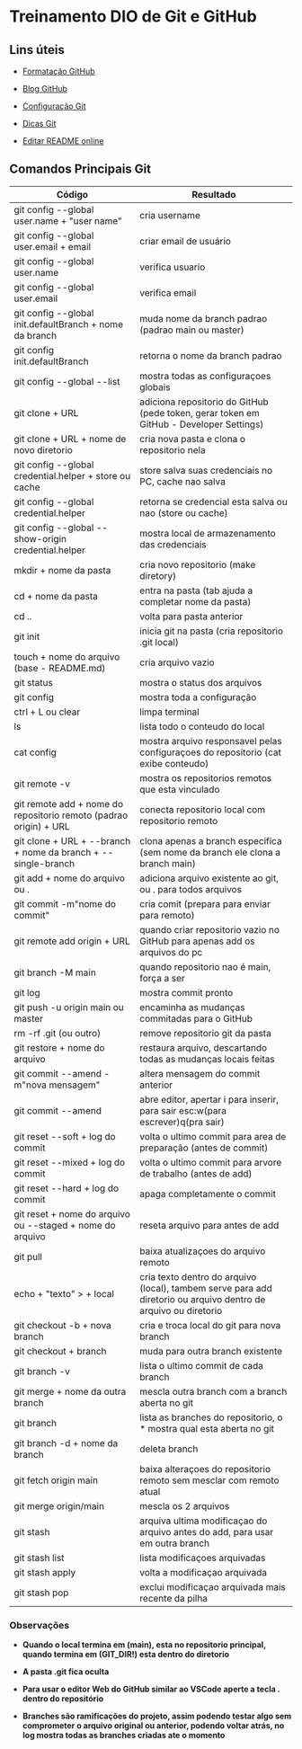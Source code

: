 
# Treinamento DIO de Git e GitHub

## Lins úteis

- [Formatação GitHub](https://docs.github.com/pt/get-started/writing-on-github/working-with-advanced-formatting/organizing-information-with-tables)

- [Blog GitHub](https://github.blog/)

- [Configuração Git](https://git-scm.com/docs)

- [Dicas Git](https://medium.com/@habbema/malhando-o-git-9175ab29ef6a)

- [Editar README online](https://readme.so/pt)



## Comandos Principais Git




|Código | Resultado|
|---|---|
|git config --global user.name + "user name" | cria username|
|git config --global user.email + email | criar email de usuário|
|git config --global user.name | verifica usuario|
|git config --global user.email | verifica email|
|git config --global init.defaultBranch + nome da branch | muda nome da branch padrao (padrao main ou master)|
|git config init.defaultBranch | retorna o nome da branch padrao|
|git config --global --list | mostra todas as configuraçoes globais|
|git clone + URL | adiciona repositorio do GitHub (pede token, gerar token em GitHub - Developer Settings)|
|git clone + URL + nome de novo diretorio | cria nova pasta e clona o repositorio nela|
|git config --global credential.helper + store ou cache | store salva suas credenciais no PC, cache nao salva|
|git config --global credential.helper | retorna se credencial esta salva ou nao (store ou cache)|
|git config --global --show-origin credential.helper | mostra local de armazenamento das credenciais |
|mkdir + nome da pasta | cria novo repositorio (make diretory)|
|cd + nome da pasta | entra na pasta (tab ajuda a completar nome da pasta)|
|cd .. | volta para pasta anterior|
|git init | inicia git na pasta (cria repositorio .git local)|
|touch + nome do arquivo (base - README.md) | cria arquivo vazio|
|git status | mostra o status dos arquivos|
|git config | mostra toda a configuração|
|ctrl + L ou clear | limpa terminal|
|ls | lista todo o conteudo do local|
|cat config | mostra arquivo responsavel pelas configuraçoes do repositorio (cat exibe conteudo)|
|git remote -v | mostra os repositorios remotos que esta vinculado |
|git remote add + nome do repositorio remoto (padrao origin) + URL | conecta repositorio local com repositorio remoto|
|git clone + URL + --branch + nome da branch + --single-branch | clona apenas a branch especifica (sem nome da branch ele clona a branch main)|
|git add + nome do arquivo ou . | adiciona arquivo existente ao git, ou . para todos arquivos|
|git commit -m"nome do commit"| cria comit (prepara para enviar para remoto)|
|git remote add origin + URL |quando criar repositorio vazio no GitHub para apenas add os arquivos do pc|
|git branch -M main | quando repositorio nao é main, força a ser|
|git log | mostra commit pronto |
|git push -u origin main ou master|encaminha as mudanças commitadas para o GitHub|
|rm -rf .git (ou outro) | remove repositorio git da pasta |
|git restore + nome do arquivo | restaura arquivo, descartando todas as mudanças locais feitas |
|git commit --amend -m"nova mensagem" | altera mensagem do commit anterior|
|git commit --amend | abre editor, apertar i para inserir, para sair esc:w(para escrever)q(pra sair) |
|git reset --soft + log do commit | volta o ultimo commit para area de preparação (antes de commit)|
|git reset --mixed + log do commit | volta o ultimo commit para arvore de trabalho (antes de add)|
|git reset --hard + log do commit |apaga completamente o commit|
|git reset + nome do arquivo ou --staged + nome do arquivo| reseta arquivo para antes de add |
|git pull | baixa atualizaçoes do arquivo remoto|
|echo + "texto" > + local | cria texto dentro do arquivo (local), tambem serve para add diretorio ou arquivo dentro de arquivo ou diretorio|
|git checkout -b + nova branch | cria e troca local do git para nova branch|
|git checkout + branch | muda para outra branch existente|
|git branch -v | lista o ultimo commit de cada branch|
|git merge + nome da outra branch | mescla outra branch com a branch aberta no git|
|git branch| lista as branches do repositorio, o * mostra qual esta aberta no git|
|git branch -d + nome da branch | deleta branch|
|git fetch origin main | baixa alteraçoes do repositorio remoto sem mesclar com remoto atual|
|git merge origin/main |mescla os 2 arquivos|
|git stash| arquiva ultima modificaçao do arquivo antes do add, para usar em outra branch|
|git stash list | lista modificaçoes arquivadas|
|git stash apply | volta a modificaçao arquivada|
|git stash pop| exclui modificaçao arquivada mais recente da pilha|




### Observações

- **Quando o local termina em (main), esta no repositorio principal, quando termina em (GIT_DIR!) esta dentro do diretorio**

- **A pasta .git fica oculta**

- **Para usar o editor Web do GitHub similar ao VSCode aperte a tecla . dentro do repositório**

- **Branches são ramificações do projeto, assim podendo testar algo sem comprometer o arquivo original ou anterior, podendo voltar atrás, no log mostra todas as branches criadas ate o momento**




